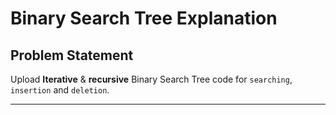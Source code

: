 # Binary Search Tree Explanation

## Problem Statement

Upload **Iterative** & **recursive** Binary Search Tree code for `searching`, `insertion` and `deletion`.

---
